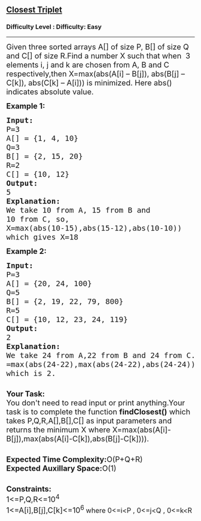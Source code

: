 <h2><a href="https://www.geeksforgeeks.org/problems/closest-triplet3807/1?page=8&status=unsolved&sortBy=accuracy">Closest Triplet</a></h2><h3>Difficulty Level : Difficulty: Easy</h3><hr><div class="problems_problem_content__Xm_eO"><p><span style="font-size:20px">Given three sorted arrays A[] of size P, B[] of size Q and C[] of size R.Find a number X such that when&nbsp; 3 elements i, j and k are chosen from A, B and C respectively,then&nbsp;X=max(abs(A[i] – B[j]), abs(B[j] – C[k]), abs(C[k] – A[i])) is minimized. Here abs() indicates absolute value.</span></p>

<p><strong><span style="font-size:20px">Example 1:</span></strong></p>

<pre><span style="font-size:20px"><strong>Input: </strong>
P=3
A[] = {1, 4, 10}
Q=3
B[] = {2, 15, 20}
R=2
C[] = {10, 12}
<strong>Output:</strong>
5
<strong>Explanation:</strong>
We take 10 from A, 15 from B and
10 from C, so,
X=max(abs(10-15),abs(15-12),abs(10-10))
which gives X=18</span></pre>

<p><strong><span style="font-size:20px">Example 2:</span></strong></p>

<pre><span style="font-size:20px"><strong>Input: </strong>
P=3
A[] = {20, 24, 100}
Q=5
B[] = {2, 19, 22, 79, 800}
R=5
C[] = {10, 12, 23, 24, 119}
<strong>Output:
</strong>2
<strong>Explanation:</strong>
We take 24 from A,22 from B and 24 from C.X
=max(abs(24-22),max(abs(24-22),abs(24-24)))
which is 2.</span></pre>

<p><br>
<span style="font-size:20px"><strong>Your Task:</strong><br>
You don't need to read input or print anything.Your task is to complete the function <strong>findClosest()</strong> which takes P,Q,R,A[],B[],C[] as input parameters and returns the minimum X where X=max(abs(A[i]-B[j]),max(abs(A[i]-C[k]),abs(B[j]-C[k]))).</span></p>

<p><br>
<span style="font-size:20px"><strong>Expected Time Complexity:</strong>O(P+Q+R)<br>
<strong>Expected Auxillary Space:</strong>O(1)</span></p>

<p><br>
<span style="font-size:20px"><strong>Constraints:</strong><br>
1&lt;=P,Q,R&lt;=10<sup>4</sup><br>
1&lt;=A[i],B[j],C[k]&lt;=10<sup>6 </sup></span><span style="font-size:18px">where 0&lt;=i&lt;P , 0&lt;=j&lt;Q , 0&lt;=k&lt;R</span></p>
</div>